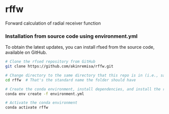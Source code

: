 # rffw
Forward calculation of radial receiver function


### Installation from source code using environment.yml
To obtain the latest updates, you can install rfsed from the source code, available on GitHub.

```bash
# Clone the rfsed repository from GitHub
git clone https://github.com/akinremisa/rffw.git

# Change directory to the same directory that this repo is in (i.e., same directory as setup.py and environment.yml)
cd rffw  # That's the standard name the folder should have

# Create the conda environment, install dependencies, and install the rfsed package using environment.yml
conda env create -f environment.yml

# Activate the conda environment
conda activate rffw
